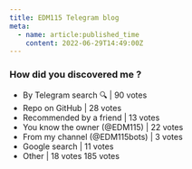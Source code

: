 ```yaml
---
title: EDM115 Telegram blog
meta:
  - name: article:published_time
    content: 2022-06-29T14:49:00Z
---
```


### How did you discovered me ?

- By Telegram search 🔍 | 90 votes
- Repo on GitHub | 28 votes
- Recommended by a friend | 13 votes
- You know the owner (@EDM115) | 22 votes
- From my channel (@EDM115bots) | 3 votes
- Google search | 11 votes
- Other | 18 votes
185 votes
